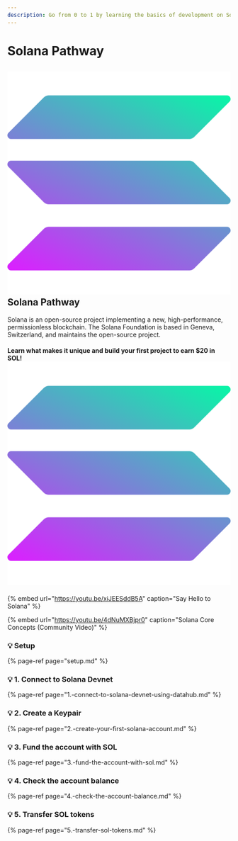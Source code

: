 ```yaml
---
description: Go from 0 to 1 by learning the basics of development on Solana Blockchain
---
```


# Solana Pathway

## ![](../../../../.gitbook/assets/solana.png) Solana Pathway

Solana is an open-source project implementing a new, high-performance, permissionless blockchain. The Solana Foundation is based in Geneva, Switzerland, and maintains the open-source project.

#### Learn what makes it unique and build your first project to **earn $20 in SOL**! ![](../../../../.gitbook/assets/solana.png)

{% embed url="https://youtu.be/xiJEESddB5A" caption="Say Hello to Solana" %}

{% embed url="https://youtu.be/4dNuMXBjpr0" caption="Solana Core Concepts \(Community Video\)" %}

### 💡 Setup

{% page-ref page="setup.md" %}

### 💡 1. Connect to Solana Devnet

{% page-ref page="1.-connect-to-solana-devnet-using-datahub.md" %}

### 💡 2. Create a Keypair

{% page-ref page="2.-create-your-first-solana-account.md" %}

### 💡 3. Fund the account with SOL

{% page-ref page="3.-fund-the-account-with-sol.md" %}

### 💡 4. Check the account balance

{% page-ref page="4.-check-the-account-balance.md" %}

### 💡 5. Transfer SOL tokens

{% page-ref page="5.-transfer-sol-tokens.md" %}

